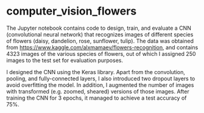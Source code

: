 # computer_vision_flowers
The Jupyter notebook contains code to design, train, and evaluate a CNN (convolutional neural network) that recognizes images of different species of flowers (daisy, dandelion, rose, sunflower, tulip). The data was obtained from https://www.kaggle.com/alxmamaev/flowers-recognition, and contains 4323 images of the various species of flowers, out of which I assigned 250 images to the test set for evaluation purposes.

I designed the CNN using the Keras library. Apart from the convolution, pooling, and fully-connected layers, I also introduced two dropout layers to avoid overfitting the model. In addition, I augmented the number of images with transformed (e.g. zoomed, sheared) versions of those images. After training the CNN for 3 epochs, it managed to achieve a test accuracy of 75%.
